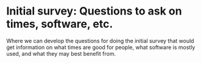 # Initial survey: Questions to ask on times, software, etc. #

Where we can develop the questions for doing the initial survey that
would get information on what times are good for people, what software
is mostly used, and what they may best benefit from.
